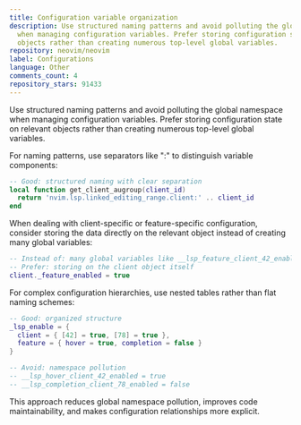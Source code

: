```yaml
---
title: Configuration variable organization
description: Use structured naming patterns and avoid polluting the global namespace
  when managing configuration variables. Prefer storing configuration state on relevant
  objects rather than creating numerous top-level global variables.
repository: neovim/neovim
label: Configurations
language: Other
comments_count: 4
repository_stars: 91433
---
```


Use structured naming patterns and avoid polluting the global namespace when managing configuration variables. Prefer storing configuration state on relevant objects rather than creating numerous top-level global variables.

For naming patterns, use separators like ":" to distinguish variable components:
```lua
-- Good: structured naming with clear separation
local function get_client_augroup(client_id)
  return 'nvim.lsp.linked_editing_range.client:' .. client_id
end
```

When dealing with client-specific or feature-specific configuration, consider storing the data directly on the relevant object instead of creating many global variables:
```lua
-- Instead of: many global variables like __lsp_feature_client_42_enabled
-- Prefer: storing on the client object itself
client._feature_enabled = true
```

For complex configuration hierarchies, use nested tables rather than flat naming schemes:
```lua
-- Good: organized structure
_lsp_enable = {
  client = { [42] = true, [78] = true },
  feature = { hover = true, completion = false }
}

-- Avoid: namespace pollution
-- __lsp_hover_client_42_enabled = true
-- __lsp_completion_client_78_enabled = false
```

This approach reduces global namespace pollution, improves code maintainability, and makes configuration relationships more explicit.
